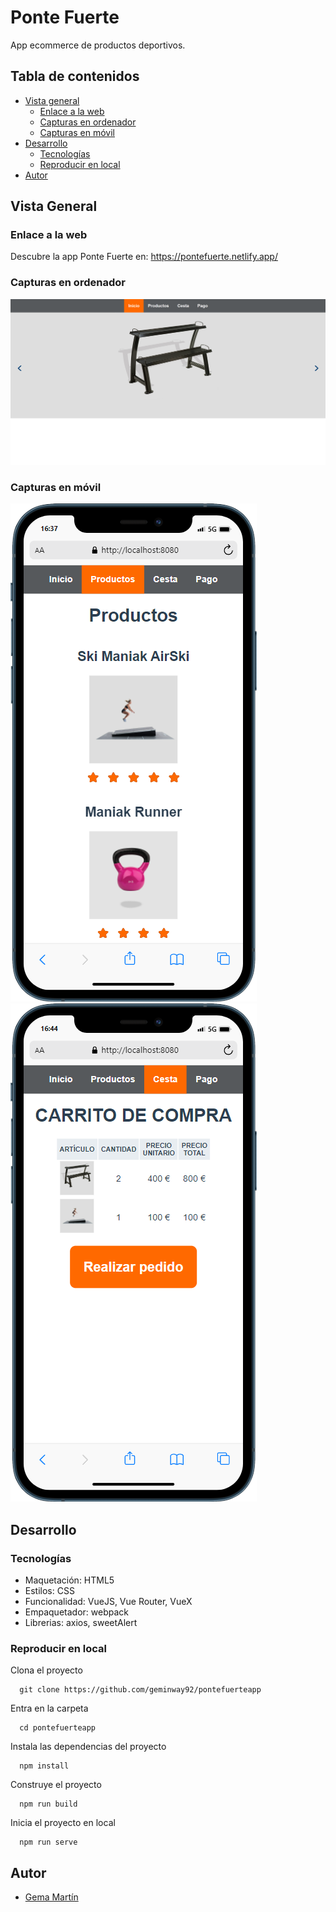 # Ponte Fuerte

App ecommerce de productos deportivos.

## Tabla de contenidos
- [Vista general](#vista-general)
  - [Enlace a la web](#enlace-a-la-web)
  - [Capturas en ordenador](#capturas-en-ordenador)
  - [Capturas en móvil](#capturas-en-móvil)
- [Desarrollo](#desarrollo)
  - [Tecnologías](#tecnologías)
  - [Reproducir en local](#reproducir-en-local)
- [Autor](#autor)
## Vista General
### Enlace a la web
Descubre la app Ponte Fuerte en:
https://pontefuerte.netlify.app/

### Capturas en ordenador
![Captura de pantalla en el ordenador](./public/assets/image-readme/home-escritorio.png)

### Capturas en móvil
![Captura de pantalla en móvil](./public/assets/image-readme/mobile-productos.png)
![Captura de pantalla en móvil](./public/assets/image-readme/mobile-cesta.png)

## Desarrollo
### Tecnologías
- Maquetación: HTML5
- Estilos: CSS
- Funcionalidad: VueJS, Vue Router, VueX
- Empaquetador: webpack
- Librerias: axios, sweetAlert

### Reproducir en local
Clona el proyecto
```
  git clone https://github.com/geminway92/pontefuerteapp
```
Entra en la carpeta
```
  cd pontefuerteapp
```
Instala las dependencias del proyecto
```
  npm install
```
Construye el proyecto
```
  npm run build
```
Inicia el proyecto en local
```
  npm run serve
```

## Autor
- [Gema Martín](https://github.com/geminway92)

